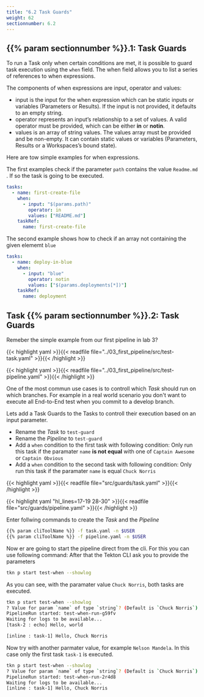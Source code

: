 ```yaml
---
title: "6.2 Task Guards"
weight: 62
sectionnumber: 6.2
---
```



## {{% param sectionnumber %}}.1: Task Guards

To run a Task only when certain conditions are met, it is possible to guard task execution using the `when` field. The when field allows you to list a series of references to when expressions.

The components of when expressions are input, operator and values:

* input is the input for the when expression which can be static inputs or variables (Parameters or Results). If the input is not provided, it defaults to an empty string.
* operator represents an input’s relationship to a set of values. A valid operator must be provided, which can be either **in** or **notin**.
* values is an array of string values. The values array must be provided and be non-empty. It can contain static values or variables (Parameters, Results or a Workspaces’s bound state).

Here are tow simple examples for when expressions.

The first examples check if the parameter `path` contains the value `Readme.md` . If so the task is going to be executed.

```yaml
tasks:
  - name: first-create-file
    when:
      - input: "$(params.path)"
        operator: in
        values: ["README.md"]
    taskRef:
      name: first-create-file
```

The second example shows how to check if an array not containing the given elememt `blue`

```yaml
tasks:
  - name: deploy-in-blue
    when:
      - input: "blue"
        operator: notin
        values: ["$(params.deployments[*])"]
    taskRef:
      name: deployment
```


## Task {{% param sectionnumber %}}.2: Task Guards

Remeber the simple example from our first pipeline in lab 3?

{{< highlight yaml >}}{{< readfile file="../03_first_pipeline/src/test-task.yaml" >}}{{< /highlight >}}

{{< highlight yaml >}}{{< readfile file="../03_first_pipeline/src/test-pipeline.yaml" >}}{{< /highlight >}}

One of the most commun use cases is to controll which *Task* should run on which branches. For example in a real world scenario you don't want to execute all End-to-End test when you commit to a develop branch.

Lets add a Task Guards to the Tasks to controll their execution based on an input parameter.

* Rename the *Task* to `test-guard`
* Rename the *Pipeline* to `test-guard`
* Add a `when` condition to the first task with following condition: Only run this task if the paramater `name` **is not equal** with one of `Captain Awesome` or  `Captain Obvious`
* Add a `when` condition to the second task with following condition: Only run this task if the paramater `name` is equal `Chuck Norris`


{{< highlight yaml >}}{{< readfile file="src/guards/task.yaml" >}}{{< /highlight >}}

{{< highlight yaml "hl_lines=17-19 28-30" >}}{{< readfile file="src/guards/pipeline.yaml" >}}{{< /highlight >}}

Enter follwing commands to create the *Task* and the *Pipeline*

```bash
{{% param cliToolName %}} -f task.yaml -n $USER
{{% param cliToolName %}} -f pipeline.yaml -n $USER
```

Now er are going to start the pipeline direct from the cli. For this you can use following command:
After that the Tekton CLI ask you to provide the parameters

```bash
tkn p start test-when --showlog
```

As you can see, with the paramater value `Chuck Norris`, both tasks are executed.

```bash
tkn p start test-when --showlog
? Value for param `name` of type `string`? (Default is `Chuck Norris`) Chuck Norris
PipelineRun started: test-when-run-g59fv
Waiting for logs to be available...
[task-2 : echo] Hello, world

[inline : task-1] Hello, Chuck Norris
```

Now try with another parmater value, for example `Nelson Mandela`. In this case only the first task `task-1` is executed.

```bash
tkn p start test-when --showlog
? Value for param `name` of type `string`? (Default is `Chuck Norris`) Nelson Mandela
PipelineRun started: test-when-run-2r4d8
Waiting for logs to be available...
[inline : task-1] Hello, Chuck Norris

```
